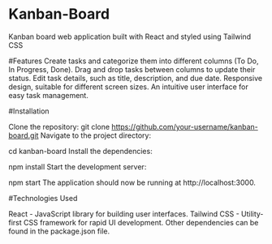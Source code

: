 # Kanban-Board
Kanban board web application built with React and styled using Tailwind CSS

#Features
Create tasks and categorize them into different columns (To Do, In Progress, Done).
Drag and drop tasks between columns to update their status.
Edit task details, such as title, description, and due date.
Responsive design, suitable for different screen sizes.
An intuitive user interface for easy task management.

#Installation

Clone the repository:
git clone https://github.com/your-username/kanban-board.git
Navigate to the project directory:

cd kanban-board
Install the dependencies:

npm install
Start the development server:

npm start
The application should now be running at http://localhost:3000.

#Technologies Used

React - JavaScript library for building user interfaces.
Tailwind CSS - Utility-first CSS framework for rapid UI development.
Other dependencies can be found in the package.json file.
